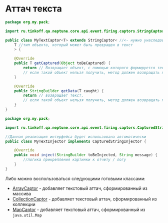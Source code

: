 # Аттач текста

```java
package org.my.pack;

import ru.tinkoff.qa.neptune.core.api.event.firing.captors.StringCaptor;

public class MyTextCaptor<T> extends StringCaptor< //<- нужно унаследовать данный класс
    T //тип объекта, который может быть превращен в текст
    > {

    @Override
    public T getCaptured(Object toBeCaptured) {
        return // Возвращает объект, с помощью которого формируется текст
        // если такой объект нельзя получить, метод должен возвращать null
    }

    @Override
    public StringBuilder getData(T caught) {
        return // возвращает текст,
        // если такой объект нельзя получить, метод должен возвращать null
    }
}
```

```java
package org.my.pack;

import ru.tinkoff.qa.neptune.core.api.event.firing.captors.CapturedStringInjector;

//Данная реализация интерфейса будет использована автоматически
public class MyTextInjector implements CapturedStringInjector {

    @Override
    public void inject(StringBuilder toBeInjected, String message) {
        //логика прикрепления картинки к отчету / логу
    }
}
```

Либо можно воспользоваться следующими готовыми классами:

- [ArrayCaptor](https://tinkoff.github.io/neptune/core.api/ru/tinkoff/qa/neptune/core/api/event/firing/collections/ArrayCaptor.html) - добавляет текстовый аттач, сформированный из массива
- [CollectionCaptor](https://tinkoff.github.io/neptune/core.api/ru/tinkoff/qa/neptune/core/api/event/firing/collections/CollectionCaptor.html) - добавляет текстовый аттач, сформированный из коллекции
- [MapCaptor](https://tinkoff.github.io/neptune/core.api/ru/tinkoff/qa/neptune/core/api/event/firing/collections/MapCaptor.html) - добавляет текстовый аттач, сформированный
  из `java.util.Map`

